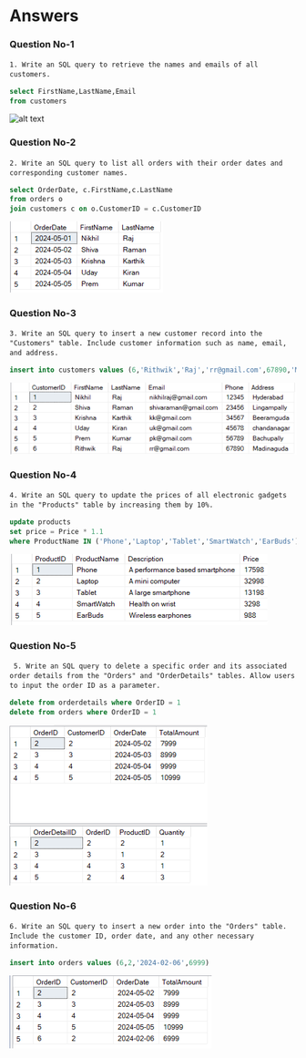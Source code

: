 # Answers

### Question No-1

`1. Write an SQL query to retrieve the names and emails of all customers.
`

```sql
select FirstName,LastName,Email
from customers
```

![alt text](q-1and.png)

### Question No-2

`2. Write an SQL query to list all orders with their order dates and corresponding customer names.
`

```sql
select OrderDate, c.FirstName,c.LastName
from orders o
join customers c on o.CustomerID = c.CustomerID
```

![alt text](q-2ans.png)

### Question No-3

`3. Write an SQL query to insert a new customer record into the "Customers" table. Include customer information such as name, email, and address.
`

```sql
insert into customers values (6,'Rithwik','Raj','rr@gmail.com',67890,'Madinaguda')
```

![alt text](q-3ans.png)

### Question No-4

`4. Write an SQL query to update the prices of all electronic gadgets in the "Products" table by increasing them by 10%.
`

```sql
update products
set price = Price * 1.1
where ProductName IN ('Phone','Laptop','Tablet','SmartWatch','EarBuds')
```

![alt text](q-4ans.png)

### Question No-5

`
5. Write an SQL query to delete a specific order and its associated order details from the "Orders" and "OrderDetails" tables. Allow users to input the order ID as a parameter.`

```sql
delete from orderdetails where OrderID = 1
delete from orders where OrderID = 1
```

![alt text](q-5ans.png)

### Question No-6

`6. Write an SQL query to insert a new order into the "Orders" table. Include the customer ID, order date, and any other necessary information.
`

```sql
insert into orders values (6,2,'2024-02-06',6999)
```

![alt text](q-6ans.png)
